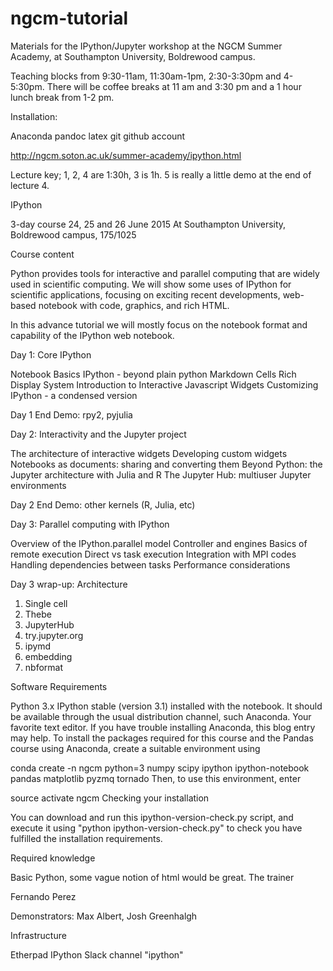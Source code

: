 # ngcm-tutorial

Materials for the IPython/Jupyter workshop at the NGCM Summer Academy, at
Southampton University, Boldrewood campus.

Teaching blocks from 9:30-11am, 11:30am-1pm, 2:30-3:30pm and 4-5:30pm. There
will be coffee breaks at 11 am and 3:30 pm and a 1 hour lunch break from 1-2
pm.

Installation:

Anaconda
pandoc
latex
git
github account


http://ngcm.soton.ac.uk/summer-academy/ipython.html

Lecture key; 1, 2, 4 are 1:30h, 3 is 1h. 5 is really a little demo at the end
of lecture 4.

IPython

3-day course
24, 25 and 26 June 2015
At Southampton University, Boldrewood campus, 175/1025

Course content

Python provides tools for interactive and parallel computing that are widely used in scientific computing. We will show some uses of IPython for scientific applications, focusing on exciting recent developments, web-based notebook with code, graphics, and rich HTML.

In this advance tutorial we will mostly focus on the notebook format and capability of the IPython web notebook.

Day 1: Core IPython

Notebook Basics
IPython - beyond plain python
Markdown Cells
Rich Display System
Introduction to Interactive Javascript Widgets
Customizing IPython - a condensed version

Day 1 End Demo:         rpy2, pyjulia


Day 2: Interactivity and the Jupyter project

The architecture of interactive widgets
Developing custom widgets
Notebooks as documents: sharing and converting them
Beyond Python: the Jupyter architecture with Julia and R
The Jupyter Hub: multiuser Jupyter environments

Day 2 End Demo: other kernels (R, Julia, etc)

Day 3: Parallel computing with IPython

Overview of the IPython.parallel model
Controller and engines
Basics of remote execution
Direct vs task execution
Integration with MPI codes
Handling dependencies between tasks
Performance considerations

Day 3 wrap-up: Architecture
   1. Single cell
   2. Thebe
   3. JupyterHub
   4. try.jupyter.org
   5. ipymd
   6. embedding
   7. nbformat

Software Requirements

Python 3.x
IPython stable (version 3.1) installed with the notebook. It should be available through the usual distribution channel, such Anaconda.
Your favorite text editor.
If you have trouble installing Anaconda, this blog entry may help.
To install the packages required for this course and the Pandas course using Anaconda, create a suitable environment using

conda create -n ngcm python=3 numpy scipy ipython ipython-notebook pandas matplotlib pyzmq tornado
Then, to use this environment, enter

source activate ngcm
Checking your installation

You can download and run this ipython-version-check.py script, and execute it using "python ipython-version-check.py" to check you have fulfilled the installation requirements.

Required knowledge

Basic Python,
some vague notion of html would be great.
The trainer

Fernando Perez

Demonstrators: Max Albert, Josh Greenhalgh

Infrastructure

Etherpad IPython
Slack channel "ipython"
